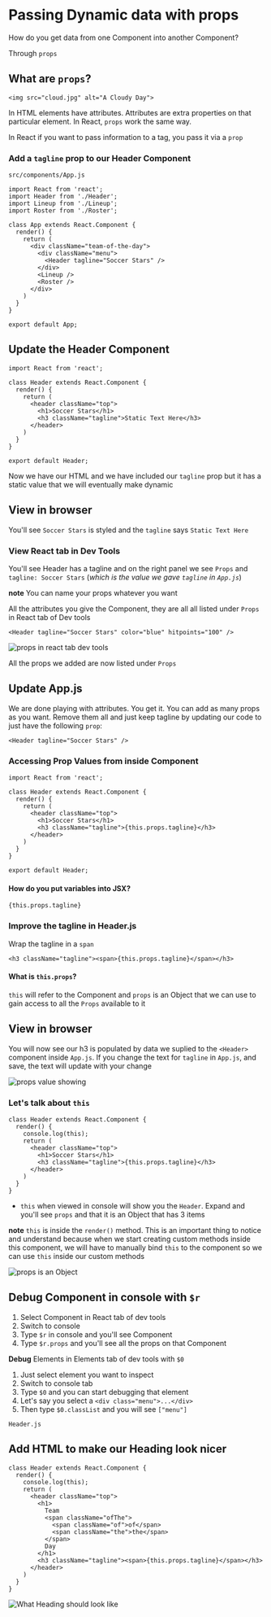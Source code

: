 # Passing Dynamic data with props
How do you get data from one Component into another Component?

Through `props`

## What are `props`?

`<img src="cloud.jpg" alt="A Cloudy Day">`

In HTML elements have attributes. Attributes are extra properties on that particular element. In React, `props` work the same way.

In React if you want to pass information to a tag, you pass it via a `prop`

### Add a `tagline` prop to our Header Component
`src/components/App.js`

```
import React from 'react';
import Header from './Header';
import Lineup from './Lineup';
import Roster from './Roster';

class App extends React.Component {
  render() {
    return (
      <div className="team-of-the-day">
        <div className="menu">
          <Header tagline="Soccer Stars" />
        </div>
        <Lineup />
        <Roster />
      </div>
    )
  }
}

export default App;
```

## Update the Header Component
```
import React from 'react';

class Header extends React.Component {
  render() {
    return (
      <header className="top">
        <h1>Soccer Stars</h1>
        <h3 className="tagline">Static Text Here</h3>
      </header>
    )
  }
}

export default Header;
```

Now we have our HTML and we have included our `tagline` prop but it has a static value that we will eventually make dynamic

## View in browser
You'll see `Soccer Stars` is styled and the `tagline` says `Static Text Here`

### View React tab in Dev Tools
You'll see Header has a tagline and on the right panel we see `Props` and `tagline: Soccer Stars` (_which is the value we gave `tagline` in `App.js`_)

**note** You can name your props whatever you want

All the attributes you give the Component, they are all all listed under `Props` in React tab of Dev tools

`<Header tagline="Soccer Stars" color="blue" hitpoints="100" />`

![props in react tab dev tools](https://i.imgur.com/yWcnN9r.png)

All the props we added are now listed under `Props`

## Update App.js
We are done playing with attributes. You get it. You can add as many props as you want. Remove them all and just keep tagline by updating our code to just have the following `prop`:

`<Header tagline="Soccer Stars" />`

### Accessing Prop Values from inside Component
```
import React from 'react';

class Header extends React.Component {
  render() {
    return (
      <header className="top">
        <h1>Soccer Stars</h1>
        <h3 className="tagline">{this.props.tagline}</h3>
      </header>
    )
  }
}

export default Header;
```

#### How do you put variables into JSX?
`{this.props.tagline}`

### Improve the tagline in Header.js
Wrap the tagline in a `span`

`<h3 className="tagline"><span>{this.props.tagline}</span></h3>`

#### What is `this.props`?

`this` will refer to the Component and `props` is an Object that we can use to gain access to all the `Props` available to it

## View in browser
You will now see our h3 is populated by data we suplied to the `<Header>` component inside `App.js`. If you change the text for `tagline` in `App.js`, and save, the text will update with your change

![props value showing](https://i.imgur.com/imso8Ty.png)

### Let's talk about `this`

```
class Header extends React.Component {
  render() {
    console.log(this);
    return (
      <header className="top">
        <h1>Soccer Stars</h1>
        <h3 className="tagline">{this.props.tagline}</h3>
      </header>
    )
  }
}
```

* `this` when viewed in console will show you the `Header`. Expand and you'll see `props` and that it is an Object that has 3 items

**note** `this` is inside the `render()` method. This is an important thing to notice and understand because when we start creating custom methods inside this component, we will have to manually bind `this` to the component so we can use `this` inside our custom methods

![props is an Object](https://i.imgur.com/tMGRkbK.png)

## Debug Component in console with `$r`
1. Select Component in React tab of dev tools
2. Switch to console
3. Type `$r` in console and you'll see Component
4. Type `$r.props` and you'll see all the props on that Component

**Debug** Elements in Elements tab of dev tools with `$0`

1. Just select element you want to inspect
2. Switch to console tab 
3. Type `$0` and you can start debugging that element
4. Let's say you select a `<div class="menu">...</div>`
5. Then type `$0.classList` and you will see `["menu"]`

`Header.js`

## Add HTML to make our Heading look nicer
```
class Header extends React.Component {
  render() {
    console.log(this);
    return (
      <header className="top">
        <h1>
          Team
          <span className="ofThe">
            <span className="of">of</span>
            <span className="the">the</span>
          </span>
          Day
        </h1>
        <h3 className="tagline"><span>{this.props.tagline}</span></h3>
      </header>
    )
  }
}
```

![What Heading should look like](https://i.imgur.com/ao7NMXD.png)

